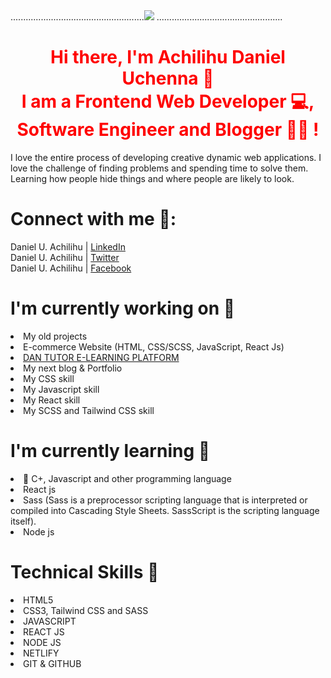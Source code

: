 <div>
.....................................................<img  src='https://avatars.githubusercontent.com/u/107114779?s=400&u=f38e8eee575615408749792d36296c7949836b61&v=4'  />
 ..................................................</div>
 
<h1 style="color:red" ALIGN="center"> Hi there, I'm <b>Achilihu Daniel Uchenna</b> 👋  </br> 
I am a Frontend Web Developer 💻, Software Engineer and Blogger 👩‍💻 !</h1>

I love the entire process of developing creative dynamic web applications. I love the challenge of finding problems and spending time to solve them. Learning how people hide things and where people are likely to look.



<h1><b>Connect with me 🤝:</b> </h1>
Daniel U. Achilihu | <a href= https://www.linkedin.com/in/daniel-achilihu-iaeng-633161150//>LinkedIn </a></br>
Daniel U. Achilihu | <a href= https://twitter.com/dan__kesh77>Twitter </a></br>
Daniel U. Achilihu | <a href= https://www.facebook.com/daniel.achilihu.9> Facebook </a></br>


 <h1><b>I'm currently working on 🔭</b> </h1>
<li>My old projects </li> 
<li>E-commerce Website (HTML, CSS/SCSS, JavaScript, React Js) </li> 
<li> <a href=  https://dantutor.onrender.com/> DAN TUTOR E-LEARNING PLATFORM  </a></li>
<li>My next blog & Portfolio </li> 
<li>My CSS skill </li>
<li>My Javascript skill </li>
<li>My React skill </li>
<li>My SCSS and Tailwind CSS skill </li> 



<h1> <b> I'm currently learning 🌱</b></h1>
<li>📱 C+, Javascript and other programming language  </li>
<li>React js </li>  
 <li>Sass (Sass is a preprocessor scripting language that is interpreted or compiled into Cascading Style Sheets. SassScript is the scripting language itself). </li> 
<li>Node js </li> 



<h1> <b>Technical Skills 💼 </b> </h1>
<li>HTML5 </li>
<li>CSS3, Tailwind CSS and SASS</li>  
<li>JAVASCRIPT </li>  
<li>REACT JS</li>
<li>NODE JS</li>
<li>NETLIFY </li> 
<li>GIT & GITHUB </li>
